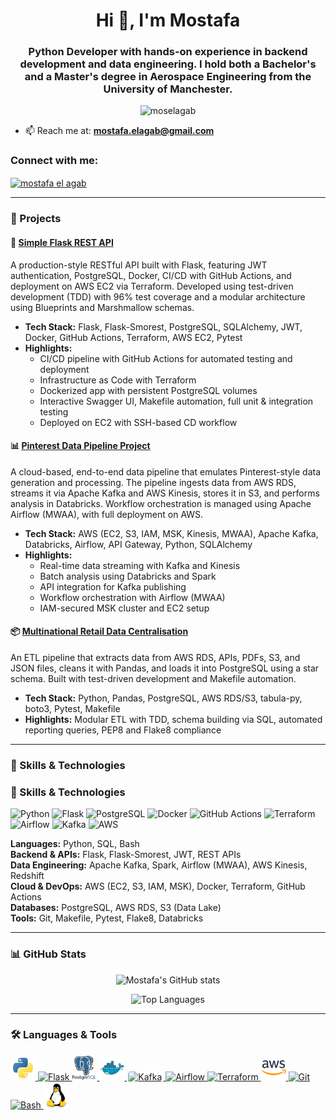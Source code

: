 <h1 align="center">Hi 👋, I'm Mostafa</h1>

<h3 align="center">Python Developer with hands-on experience in backend development and data engineering. I hold both a Bachelor's and a Master's degree in Aerospace Engineering from the University of Manchester.</h3>

<p align="center">
  <img src="https://komarev.com/ghpvc/?username=moselagab&label=Profile%20views&color=0e75b6&style=flat" alt="moselagab" />
</p>

- 📫 Reach me at: **mostafa.elagab@gmail.com**

<h3 align="left">Connect with me:</h3>
<p align="left">
<a href="https://www.linkedin.com/in/moselagab/" target="blank"><img align="center" src="https://raw.githubusercontent.com/rahuldkjain/github-profile-readme-generator/master/src/images/icons/Social/linked-in-alt.svg" alt="mostafa el agab" height="30" width="40" /></a>
</p>

---

### 💼 Projects

#### 🧪 [Simple Flask REST API](https://github.com/MosElAgab/simple-flask-smorest-rest-api)

A production-style RESTful API built with Flask, featuring JWT authentication, PostgreSQL, Docker, CI/CD with GitHub Actions, and deployment on AWS EC2 via Terraform. Developed using test-driven development (TDD) with 96% test coverage and a modular architecture using Blueprints and Marshmallow schemas.

* **Tech Stack:** Flask, Flask-Smorest, PostgreSQL, SQLAlchemy, JWT, Docker, GitHub Actions, Terraform, AWS EC2, Pytest
* **Highlights:**
  * CI/CD pipeline with GitHub Actions for automated testing and deployment
  * Infrastructure as Code with Terraform
  * Dockerized app with persistent PostgreSQL volumes
  * Interactive Swagger UI, Makefile automation, full unit & integration testing
  * Deployed on EC2 with SSH-based CD workflow

#### 📊 [Pinterest Data Pipeline Project](https://github.com/MosElAgab/pinterest-data-pipeline636.git)

A cloud-based, end-to-end data pipeline that emulates Pinterest-style data generation and processing. The pipeline ingests data from AWS RDS, streams it via Apache Kafka and AWS Kinesis, stores it in S3, and performs analysis in Databricks. Workflow orchestration is managed using Apache Airflow (MWAA), with full deployment on AWS.

* **Tech Stack:** AWS (EC2, S3, IAM, MSK, Kinesis, MWAA), Apache Kafka, Databricks, Airflow, API Gateway, Python, SQLAlchemy
* **Highlights:**
  * Real-time data streaming with Kafka and Kinesis
  * Batch analysis using Databricks and Spark
  * API integration for Kafka publishing
  * Workflow orchestration with Airflow (MWAA)
  * IAM-secured MSK cluster and EC2 setup

#### 📦 [Multinational Retail Data Centralisation](https://github.com/MosElAgab/multinational-retail-data-centralisation145.git)
An ETL pipeline that extracts data from AWS RDS, APIs, PDFs, S3, and JSON files, cleans it with Pandas, and loads it into PostgreSQL using a star schema. Built with test-driven development and Makefile automation.  
* **Tech Stack:** Python, Pandas, PostgreSQL, AWS RDS/S3, tabula-py, boto3, Pytest, Makefile  
* **Highlights:** Modular ETL with TDD, schema building via SQL, automated reporting queries, PEP8 and Flake8 compliance

---

### 🧰 Skills & Technologies

### 🧰 Skills & Technologies

![Python](https://img.shields.io/badge/Python-3.11-blue?logo=python)
![Flask](https://img.shields.io/badge/Flask-API-black?logo=flask)
![PostgreSQL](https://img.shields.io/badge/PostgreSQL-14-blue?logo=postgresql)
![Docker](https://img.shields.io/badge/Docker-Containerized-2496ED?logo=docker)
![GitHub Actions](https://img.shields.io/badge/CI/CD-GitHub_Actions-blue?logo=githubactions)
![Terraform](https://img.shields.io/badge/IaC-Terraform-623CE4?logo=terraform)
![Airflow](https://img.shields.io/badge/Orchestration-Airflow-017CEE?logo=apacheairflow)
![Kafka](https://img.shields.io/badge/Streaming-Kafka-231F20?logo=apachekafka)
![AWS](https://img.shields.io/badge/AWS-EC2-orange?logo=amazonaws)

**Languages:** Python, SQL, Bash  
**Backend & APIs:** Flask, Flask-Smorest, JWT, REST APIs  
**Data Engineering:** Apache Kafka, Spark, Airflow (MWAA), AWS Kinesis, Redshift  
**Cloud & DevOps:** AWS (EC2, S3, IAM, MSK), Docker, Terraform, GitHub Actions  
**Databases:** PostgreSQL, AWS RDS, S3 (Data Lake)  
**Tools:** Git, Makefile, Pytest, Flake8, Databricks

---

### 📊 GitHub Stats

<p align="center">
  <img src="https://github-readme-stats.vercel.app/api?username=moselagab&show_icons=true&theme=default" alt="Mostafa's GitHub stats" />
</p>

<p align="center">
  <img src="https://github-readme-stats.vercel.app/api/top-langs/?username=moselagab&layout=compact&theme=default" alt="Top Languages" />
</p>

---

### 🛠️ Languages & Tools

<p align="left">
  <a href="https://www.python.org/" target="_blank">
    <img src="https://raw.githubusercontent.com/devicons/devicon/master/icons/python/python-original.svg" alt="Python" width="40" height="40"/>
  </a>
  <a href="https://flask.palletsprojects.com/" target="_blank">
    <img src="https://upload.wikimedia.org/wikipedia/commons/3/3c/Flask_logo.svg" alt="Flask" width="40" height="40"/>
  </a>
  <a href="https://www.postgresql.org/" target="_blank">
    <img src="https://raw.githubusercontent.com/devicons/devicon/master/icons/postgresql/postgresql-original-wordmark.svg" alt="PostgreSQL" width="40" height="40"/>
  </a>
  <a href="https://www.docker.com/" target="_blank">
    <img src="https://raw.githubusercontent.com/devicons/devicon/master/icons/docker/docker-original.svg" alt="Docker" width="40" height="40"/>
  </a>
  <a href="https://kafka.apache.org/" target="_blank">
    <img src="https://www.vectorlogo.zone/logos/apache_kafka/apache_kafka-icon.svg" alt="Kafka" width="40" height="40" style="background-color:white; border-radius:6px; padding:2px;"/>
  </a>
  <a href="https://airflow.apache.org/" target="_blank">
    <img src="https://upload.wikimedia.org/wikipedia/commons/d/de/AirflowLogo.png" alt="Airflow" width="40" height="40"/>
  </a>
  <a href="https://www.terraform.io/" target="_blank">
    <img src="https://www.vectorlogo.zone/logos/terraformio/terraformio-icon.svg" alt="Terraform" width="40" height="40"/>
  </a>
  <a href="https://aws.amazon.com/" target="_blank">
    <img src="https://raw.githubusercontent.com/devicons/devicon/master/icons/amazonwebservices/amazonwebservices-original-wordmark.svg" alt="AWS" width="40" height="40"/>
  </a>
  <a href="https://git-scm.com/" target="_blank">
    <img src="https://www.vectorlogo.zone/logos/git-scm/git-scm-icon.svg" alt="Git" width="40" height="40"/>
  </a>
  <a href="https://www.gnu.org/software/bash/" target="_blank">
    <img src="https://upload.wikimedia.org/wikipedia/commons/4/4b/Bash_Logo_Colored.svg" alt="Bash" width="40" height="40"/>
  </a>
  <a href="https://www.linux.org/" target="_blank">
    <img src="https://raw.githubusercontent.com/devicons/devicon/master/icons/linux/linux-original.svg" alt="Linux" width="40" height="40"/>
  </a>
</p>
